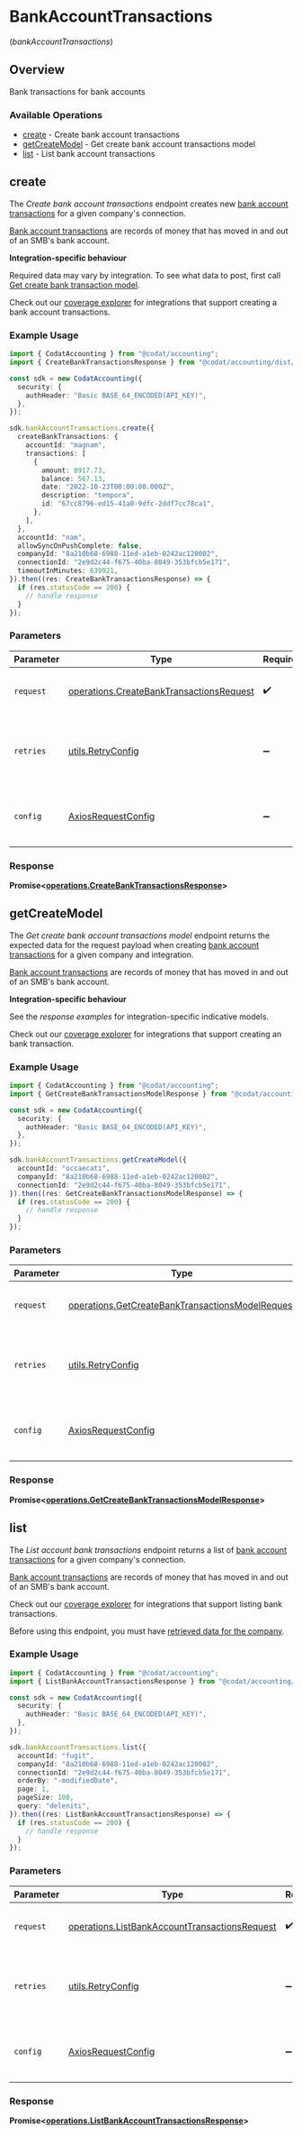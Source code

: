 # BankAccountTransactions
(*bankAccountTransactions*)

## Overview

Bank transactions for bank accounts

### Available Operations

* [create](#create) - Create bank account transactions
* [getCreateModel](#getcreatemodel) - Get create bank account transactions model
* [list](#list) - List bank account transactions

## create

The *Create bank account transactions* endpoint creates new [bank account transactions](https://docs.codat.io/accounting-api#/schemas/BankTransactions) for a given company's connection.

[Bank account transactions](https://docs.codat.io/accounting-api#/schemas/BankTransactions) are records of money that has moved in and out of an SMB's bank account.

**Integration-specific behaviour**

Required data may vary by integration. To see what data to post, first call [Get create bank transaction model](https://docs.codat.io/accounting-api#/operations/get-create-bankTransactions-model).

Check out our [coverage explorer](https://knowledge.codat.io/supported-features/accounting?view=tab-by-data-type&dataType=bankTransactions) for integrations that support creating a bank account transactions.


### Example Usage

```typescript
import { CodatAccounting } from "@codat/accounting";
import { CreateBankTransactionsResponse } from "@codat/accounting/dist/sdk/models/operations";

const sdk = new CodatAccounting({
  security: {
    authHeader: "Basic BASE_64_ENCODED(API_KEY)",
  },
});

sdk.bankAccountTransactions.create({
  createBankTransactions: {
    accountId: "magnam",
    transactions: [
      {
        amount: 8917.73,
        balance: 567.13,
        date: "2022-10-23T00:00:00.000Z",
        description: "tempora",
        id: "67cc8796-ed15-41a0-9dfc-2ddf7cc78ca1",
      },
    ],
  },
  accountId: "nam",
  allowSyncOnPushComplete: false,
  companyId: "8a210b68-6988-11ed-a1eb-0242ac120002",
  connectionId: "2e9d2c44-f675-40ba-8049-353bfcb5e171",
  timeoutInMinutes: 639921,
}).then((res: CreateBankTransactionsResponse) => {
  if (res.statusCode == 200) {
    // handle response
  }
});
```

### Parameters

| Parameter                                                                                            | Type                                                                                                 | Required                                                                                             | Description                                                                                          |
| ---------------------------------------------------------------------------------------------------- | ---------------------------------------------------------------------------------------------------- | ---------------------------------------------------------------------------------------------------- | ---------------------------------------------------------------------------------------------------- |
| `request`                                                                                            | [operations.CreateBankTransactionsRequest](../../models/operations/createbanktransactionsrequest.md) | :heavy_check_mark:                                                                                   | The request object to use for the request.                                                           |
| `retries`                                                                                            | [utils.RetryConfig](../../models/utils/retryconfig.md)                                               | :heavy_minus_sign:                                                                                   | Configuration to override the default retry behavior of the client.                                  |
| `config`                                                                                             | [AxiosRequestConfig](https://axios-http.com/docs/req_config)                                         | :heavy_minus_sign:                                                                                   | Available config options for making requests.                                                        |


### Response

**Promise<[operations.CreateBankTransactionsResponse](../../models/operations/createbanktransactionsresponse.md)>**


## getCreateModel

The *Get create bank account transactions model* endpoint returns the expected data for the request payload when creating [bank account transactions](https://docs.codat.io/accounting-api#/schemas/BankTransactions) for a given company and integration.

[Bank account transactions](https://docs.codat.io/accounting-api#/schemas/BankTransactions) are records of money that has moved in and out of an SMB's bank account.

**Integration-specific behaviour**

See the *response examples* for integration-specific indicative models.

Check out our [coverage explorer](https://knowledge.codat.io/supported-features/accounting?view=tab-by-data-type&dataType=bankTransactions) for integrations that support creating an bank transaction.


### Example Usage

```typescript
import { CodatAccounting } from "@codat/accounting";
import { GetCreateBankTransactionsModelResponse } from "@codat/accounting/dist/sdk/models/operations";

const sdk = new CodatAccounting({
  security: {
    authHeader: "Basic BASE_64_ENCODED(API_KEY)",
  },
});

sdk.bankAccountTransactions.getCreateModel({
  accountId: "occaecati",
  companyId: "8a210b68-6988-11ed-a1eb-0242ac120002",
  connectionId: "2e9d2c44-f675-40ba-8049-353bfcb5e171",
}).then((res: GetCreateBankTransactionsModelResponse) => {
  if (res.statusCode == 200) {
    // handle response
  }
});
```

### Parameters

| Parameter                                                                                                            | Type                                                                                                                 | Required                                                                                                             | Description                                                                                                          |
| -------------------------------------------------------------------------------------------------------------------- | -------------------------------------------------------------------------------------------------------------------- | -------------------------------------------------------------------------------------------------------------------- | -------------------------------------------------------------------------------------------------------------------- |
| `request`                                                                                                            | [operations.GetCreateBankTransactionsModelRequest](../../models/operations/getcreatebanktransactionsmodelrequest.md) | :heavy_check_mark:                                                                                                   | The request object to use for the request.                                                                           |
| `retries`                                                                                                            | [utils.RetryConfig](../../models/utils/retryconfig.md)                                                               | :heavy_minus_sign:                                                                                                   | Configuration to override the default retry behavior of the client.                                                  |
| `config`                                                                                                             | [AxiosRequestConfig](https://axios-http.com/docs/req_config)                                                         | :heavy_minus_sign:                                                                                                   | Available config options for making requests.                                                                        |


### Response

**Promise<[operations.GetCreateBankTransactionsModelResponse](../../models/operations/getcreatebanktransactionsmodelresponse.md)>**


## list

The *List account bank transactions* endpoint returns a list of [bank account transactions](https://docs.codat.io/accounting-api#/schemas/BankTransactions) for a given company's connection.

[Bank account transactions](https://docs.codat.io/accounting-api#/schemas/BankTransactions) are records of money that has moved in and out of an SMB's bank account.

Check out our [coverage explorer](https://knowledge.codat.io/supported-features/accounting?view=tab-by-data-type&dataType=bankTransactions) for integrations that support listing bank transactions.

Before using this endpoint, you must have [retrieved data for the company](https://docs.codat.io/codat-api#/operations/refresh-company-data).


### Example Usage

```typescript
import { CodatAccounting } from "@codat/accounting";
import { ListBankAccountTransactionsResponse } from "@codat/accounting/dist/sdk/models/operations";

const sdk = new CodatAccounting({
  security: {
    authHeader: "Basic BASE_64_ENCODED(API_KEY)",
  },
});

sdk.bankAccountTransactions.list({
  accountId: "fugit",
  companyId: "8a210b68-6988-11ed-a1eb-0242ac120002",
  connectionId: "2e9d2c44-f675-40ba-8049-353bfcb5e171",
  orderBy: "-modifiedDate",
  page: 1,
  pageSize: 100,
  query: "deleniti",
}).then((res: ListBankAccountTransactionsResponse) => {
  if (res.statusCode == 200) {
    // handle response
  }
});
```

### Parameters

| Parameter                                                                                                      | Type                                                                                                           | Required                                                                                                       | Description                                                                                                    |
| -------------------------------------------------------------------------------------------------------------- | -------------------------------------------------------------------------------------------------------------- | -------------------------------------------------------------------------------------------------------------- | -------------------------------------------------------------------------------------------------------------- |
| `request`                                                                                                      | [operations.ListBankAccountTransactionsRequest](../../models/operations/listbankaccounttransactionsrequest.md) | :heavy_check_mark:                                                                                             | The request object to use for the request.                                                                     |
| `retries`                                                                                                      | [utils.RetryConfig](../../models/utils/retryconfig.md)                                                         | :heavy_minus_sign:                                                                                             | Configuration to override the default retry behavior of the client.                                            |
| `config`                                                                                                       | [AxiosRequestConfig](https://axios-http.com/docs/req_config)                                                   | :heavy_minus_sign:                                                                                             | Available config options for making requests.                                                                  |


### Response

**Promise<[operations.ListBankAccountTransactionsResponse](../../models/operations/listbankaccounttransactionsresponse.md)>**

